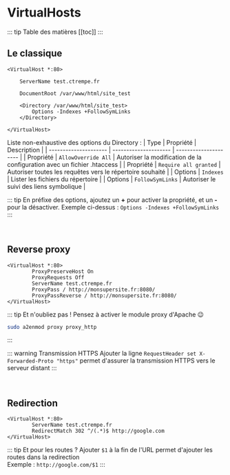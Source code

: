 # VirtualHosts

::: tip Table des matières
[[toc]]
:::

## Le classique
```
<VirtualHost *:80>

    ServerName test.ctrempe.fr

    DocumentRoot /var/www/html/site_test

    <Directory /var/www/html/site_test>
        Options -Indexes +FollowSymLinks
    </Directory>

</VirtualHost>
```

Liste non-exhaustive des options du Directory :
| Type | Propriété | Description |
| --------------------- | --------------------- | --------------------- |
| Propriété | `AllowOverride All`  | Autoriser la modification de la configuration avec un fichier .htaccess |
| Propriété | `Require all granted`  | Autoriser toutes les requêtes vers le répertoire souhaité |
| Options | `Indexes` | Lister les fichiers du répertoire |
| Options | `FollowSymLinks` | Autoriser le suivi des liens symbolique |

::: tip
En préfixe des options, ajoutez un **+** pour activer la propriété, et un **-** pour la désactiver.
Exemple ci-dessus : `Options -Indexes +FollowSymLinks`
:::

<br>

## Reverse proxy
```
<VirtualHost *:80>
        ProxyPreserveHost On
        ProxyRequests Off
        ServerName test.ctrempe.fr
        ProxyPass / http://monsupersite.fr:8080/
        ProxyPassReverse / http://monsupersite.fr:8080/
</VirtualHost>
```

::: tip Et n'oubliez pas !
Pensez à activer le module proxy d'Apache 😉
```sh
sudo a2enmod proxy proxy_http
```
:::

::: warning Transmission HTTPS
Ajouter la ligne `RequestHeader set X-Forwarded-Proto "https"` permet d'assurer la transmission HTTPS vers le serveur distant
:::

<br>

## Redirection
```
<VirtualHost *:80>
        ServerName test.ctrempe.fr
        RedirectMatch 302 ^/(.*)$ http://google.com
</VirtualHost>
```

::: tip Et pour les routes ?
Ajouter `$1` à la fin de l'URL permet d'ajouter les routes dans la redirection<br>
Exemple : `http://google.com/$1`
:::